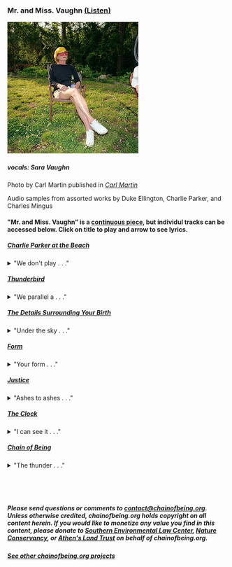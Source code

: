 ### Mr. and Miss. Vaughn [(Listen)](mmVaughn.mp3)

<img src="saraThumb.jpeg">

##### vocals: Sara Vaughn

Photo by Carl Martin published in *[Carl Martin](http://lenscratch.com/2018/11/carl-martin-an-eponymous-book-of-photography/)*

Audio samples from assorted works by Duke Ellington, Charlie Parker, and Charles Mingus

#### "Mr. and Miss. Vaughn" is a [continuous piece](mmVaughn.mp3), but individul tracks can be accessed below.  Click on title to play and arrow to see lyrics.

##### [Charlie Parker at the Beach](CharlieParkerattheBeach.mp3)
<details>
  <summary markdown='span'>"We don't play . . ."</summary>

~~~ text

We don't play The Beach Boys
	at the beach.
We wake early,
Vacant time drawing us back
From its collapsing alternative.
Contest of vacuums,
Sound from a dead man's horn,
Sun-toasted, salt-cured, soured,
Shaken out from a cobweb of wires
	in the big skull of a saxophone player
The note itself sixty years old,
Bound to get older,
Rewiring me

What a complicated path . . .

One note follows another,
One foot in front of the other.
As I passed the studio window,
He waved to me
While recording
"Bird of Paradise"
	- Blowing it out,
		just like that.
Some minds are so vast
That they become ensnared
And then enslaved
By music.

Charlie Parker was a city
And a plump, black vagrant,
Disheveled,
But like we beach-goers
Straining against the day's brilliance,
He was just scouting short-cuts
To a deeper joy.

~~~~

</details>

##### [Thunderbird](Thunderbird.mp3)
<details>
  <summary markdown='span'>"We parallel a . . ."</summary>

~~~ text

We parallel a wall-cloud in the Thunderbird.
At this clip, we'll out-pace the word
That hovers on waters.

What flies through the wireless-tower wires?
Spires power tireless, Sea-Doo highs that heal me

And you can be healed.

Testify! Testify!

I've seen the golden funnel way up high
And I shiver from waiting on God,

Yet the sky is a thick velvet curtain
That is rending to reveal your face,
A face stupid with brightness.

As close as a scorned lover,
Dry blue desert breath:
This is no good ship’s design
In which to practice death.

But it was only a test.
We are still blanks of the lathe.
I concede then protest. 
We are drag in the great swathe
Of time.

~~~

</details>

##### [The Details Surrounding Your Birth](TheDetailsSurroundingYourBirth.mp3)
<details>
  <summary markdown='span'>"Under the sky . . ."</summary>

~~~ text

Under the sky
I change my skin 
And the sky's clouds 
Are held back
In a circle
By a force 
From my head and eyes
That extends nearly to the horizon.

Child,
Bathe in your cozy restaurant:
Your ears hear the double time
Of your own heart in relation to your mother's.
You breathe into your ears
And taste yourself.

You are possessed.

Who else believes 
That when you look through a telescope
Into the clear Winter night
Before your birth
(As I hold the clouds away)
That the lights you see
Are dead souls imagining their reality?

Who else believes
That the embryo is charged 
With electric residue of the near-dead?

If you believe
	- Stand there
If you're curious
	- Stand over there 
If you've only come for the refreshments
	- Well, your power is not a force
		But it's endearing.

Under the skin of my eyelid is a film
As between the skin of the womb and you -
Blink into this magic hour
That outlines those up-ahead in gold light
And casts our shadows on those behind.

~~~

</details>

##### [Form](Form.mp3)
<details>
  <summary markdown='span'>"Your form . . ."</summary>

~~~ text

Your form,
With his bow drawn,
Is waiting, incompletely,
To be stepped into.

In Autumn
Millions of leaves fall
To the ground.

Release one.

Facing you,
Reflected in atomic detail,
Is another archer
Unloading the full envelope of his energy
Through your arrow.

~~~

</details>

##### [Justice](Justice.mp3)
<details>
  <summary markdown='span'>"Ashes to ashes . . ."</summary>

~~~ text

Ashes to ashes,
Just to just.

I just want a place
Where there’s just enough;

Just enough water to make some seed;
Just enough scratch to make it bleed;
Just enough salt to keep us dry;
Just enough hope to get us high.

I just want to clean-up after people 
on business trips
and then get brought bad news
	on little pink slips.

I just wanna be president
Within an abstract boundary
That separates brothers and sisters.

I just want it to be right
Even if it’s wrong;

Just to be a lawyer, who knows the rule,
Or a doctor, maybe,
Or the Fool;

Just to be conscious of the Heraclitian struggle
Of every atom to exist
	- To make ends meet
And to be happy.

“You there, in the blue shirt,
What do you want to do
When you grow up?”
	- I’d like to be a writer.
“Just a writer?”
	- Just.


~~~

</details>

##### [The Clock](TheClock.mp3)
<details>
  <summary markdown='span'>"I can see it . . ."</summary>

~~~ text

I can see it so much better
When it
the clock
Is hidden.

I can
the clock
Meet you at coordinates
Three-million years from now
No, now!
the clock

Crickets keep time
But
the clock
They can't keep reality
Any more than Autumn can

The clock

The gut-reckoned ratio
Between living a thousand years
the clock
And living forever

How many days are in a week?
the clock
There will always be roads
There will always be Yale

the clock

You remove my blouse
My skirt, brassiere, and panties
the clock 
And check me for ticks

Tocs.

~~~

</details>

##### [Chain of Being](ChainofBeing.mp3)
<details>
  <summary markdown='span'>"The thunder . . ."</summary>

~~~ text

The thunder, my love,
Will shake the poetry
From this sentiment
And exhume its minor significance
Unto the living world.

Sun-kiss
Love-letter fire
The back-lit vista
That subsumes death and birth
	-An origin of species

The thunder, my love,
Will tear the paper
Of this snare,
But the lightening
Won't make a sound

"Sounds like a dream."
	-"It was a dream."
"What do you mean"
	-"I really had that dream."

The thunder, my love,
Allows me this refrain.

The clay road ends
Onward, onward
On foot
Through pines
Toward moonlight,
Passively accumulating
Memories and bugs
	-Rivers and cities
On to the next life.

~~~

</details>

<p> <br /> </p>
<p> <br /> </p>

##### Please send questions or comments to <contact@chainofbeing.org>.  Unless otherwise credited, chainofbeing.org holds copyright on all content herein.  If you would like to monetize any value you find in this content, please donate to [Southern Environmental Law Center](https://www.southernenvironment.org/how-to-help/give-today/), [Nature Conservancy](https://support.nature.org), or [Athen's Land Trust](https://connect.clickandpledge.com/w/Form/0d8d085d-92e9-4d3e-9d93-0052b950471b?637236895579056391) on behalf of chainofbeing.org. 

##### [See other chainofbeing.org projects](../index)

